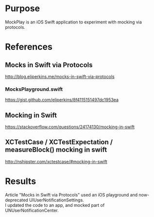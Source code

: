 # Purpose
MockPlay is an iOS Swift application to experiment with mocking via protocols.

# References

## Mocks in Swift via Protocols
http://blog.eliperkins.me/mocks-in-swift-via-protocols

### MocksPlayground.swift
https://gist.github.com/eliperkins/8f4115151497dc1953ea

## Mocking in Swift
https://stackoverflow.com/questions/24174130/mocking-in-swift

## XCTestCase / XCTestExpectation / measureBlock() mocking in swift
http://nshipster.com/xctestcase/#mocking-in-swift

# Results

Article "Mocks in Swift via Protocols" used an iOS playground and now-deprecated UIUserNotificationSettings.  
I updated the code to an app, and mocked part of UNUserNotificationCenter.

